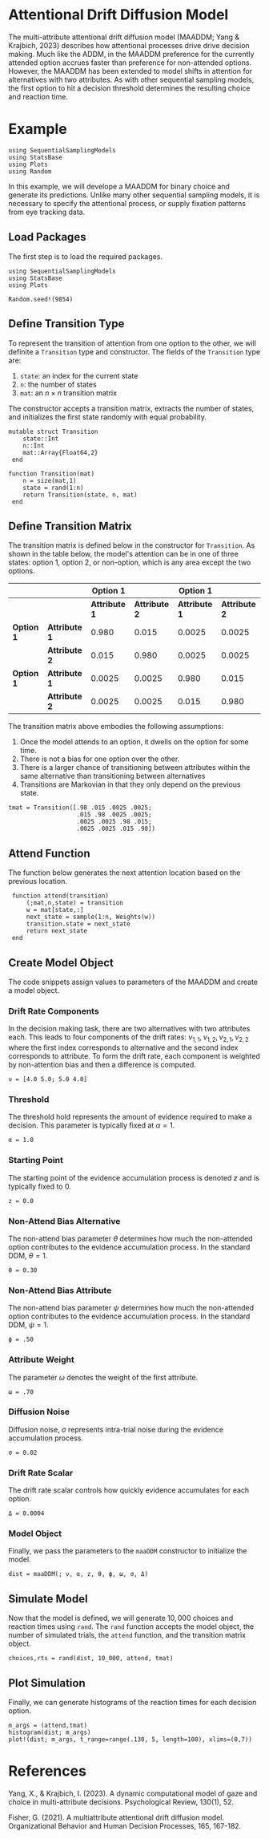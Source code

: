  # Attentional Drift Diffusion Model 

The multi-attribute attentional drift diffusion model (MAADDM; Yang & Krajbich, 2023) describes how attentional processes drive drive decision making. Much like the ADDM, in the MAADDM preference for the currently attended option accrues faster than preference for non-attended options. However, the MAADDM has been extended to model shifts in attention for alternatives with two attributes. As with other sequential sampling models, the first option to hit a decision threshold determines the resulting choice and reaction time.

# Example

```@setup maaDDM
using SequentialSamplingModels
using StatsBase
using Plots 
using Random
```

In this example, we will develope a MAADDM for binary choice and generate its predictions. Unlike many other sequential sampling models, it is necessary to specify the attentional process, or supply fixation patterns from eye tracking data. 
## Load Packages
The first step is to load the required packages.

```@example maaDDM
using SequentialSamplingModels
using StatsBase
using Plots 

Random.seed!(9854)
```

## Define Transition Type 

To represent the transition of attention from one option to the other, we will definite a `Transition` type and constructor. The fields of the `Transition` type are:

1. `state`: an index for the current state
2. `n`: the number of states
3. `mat`: an $n\times n$ transition matrix

The constructor accepts a transition matrix, extracts the number of states, and initializes the first state randomly with equal probability.

```@example maaDDM
mutable struct Transition
    state::Int 
    n::Int
    mat::Array{Float64,2} 
 end

function Transition(mat)
    n = size(mat,1)
    state = rand(1:n)
    return Transition(state, n, mat)
 end
```


## Define Transition Matrix 

The transition matrix is defined below in the constructor for `Transition`. As shown in the table below, the model's attention can be in one of three states: option 1, option 2, or non-option, which is any area except the two options.

|          	|              	| Option 1     	|             	| Option 1     	|             	|
|----------	|--------------	|--------------	|-------------	|--------------	|-------------	|
|          	|              	| **Attribute 1**  	| **Attribute 2** 	| **Attribute 1**  	| **Attribute 2** 	|
| **Option 1** 	| **Attribute 1**  	| 0.980         |0.015          |    0.0025    	| 0.0025        |
|          	| **Attribute 2**  	|    0.015      | 0.980          |     0.0025    | 0.0025        |
| **Option 1** 	| **Attribute 1**  	|    0.0025    	| 0.0025        | 0.980          |    0.015      |
|          	| **Attribute 2**  	|    0.0025    	| 0.0025       	|0.015          | 0.980          |


The transition matrix above embodies the following assumptions:

1. Once the model attends to an option, it dwells on the option for some time.
2. There is not a bias for one option over the other.
3. There is a larger chance of transitioning between attributes within the same alternative than transitioning between alternatives
4. Transitions are Markovian in that they only depend on the previous state.

 ```@example maaDDM
 tmat = Transition([.98 .015 .0025 .0025;
                    .015 .98 .0025 .0025;
                    .0025 .0025 .98 .015;
                    .0025 .0025 .015 .98])

```

## Attend Function 

The function below generates the next attention location based on the previous location. 

```@example maaDDM
 function attend(transition)
     (;mat,n,state) = transition
     w = mat[state,:]
     next_state = sample(1:n, Weights(w))
     transition.state = next_state
     return next_state
 end
```
## Create Model Object
The code snippets assign values to parameters of the MAADDM and create a model object.


### Drift Rate Components
In the decision making task, there are two alternatives with two attributes each. This leads to four components of the drift rates: $\nu_{1,1}, \nu_{1,2},\nu_{2,1},\nu_{2,2}$ where the first index corresponds to alternative and the second index corresponds to attribute.  To form the drift rate, each component is weighted by non-attention bias and then a difference is computed.
```@example maaDDM
ν = [4.0 5.0; 5.0 4.0]
```

### Threshold
The threshold hold represents the amount of evidence required to make a decision. This parameter is typically fixed at $\alpha = 1$.
```@example maaDDM
α = 1.0
```

### Starting Point
The starting point of the evidence accumulation process is denoted $z$ and is typically fixed to $0$.
```@example maaDDM
z = 0.0
```

### Non-Attend Bias Alternative
The non-attend bias parameter $\theta$ determines how much the non-attended option contributes to the 
evidence accumulation process. In the standard DDM, $\theta=1$. 
```@example maaDDM
θ = 0.30
```

### Non-Attend Bias Attribute
The non-attend bias parameter $\psi$ determines how much the non-attended option contributes to the 
evidence accumulation process. In the standard DDM, $\psi=1$. 
```@example maaDDM
ϕ = .50
```

### Attribute Weight
The parameter $\omega$ denotes the weight of the first attribute.
```@example maaDDM
ω = .70
```

### Diffusion Noise
Diffusion noise, $\sigma$ represents intra-trial noise during the evidence accumulation process.
```@example maaDDM
σ = 0.02
```

### Drift Rate Scalar
The drift rate scalar controls how quickly evidence accumulates for each option. 
```@example maaDDM
Δ = 0.0004 
```
### Model Object
Finally, we pass the parameters to the `maaDDM` constructor to initialize the model.
 ```@example maaDDM
dist = maaDDM(; ν, α, z, θ, ϕ, ω, σ, Δ)
```
## Simulate Model

Now that the model is defined, we will generate $10,000$ choices and reaction times using `rand`. The `rand` function accepts the model object, the number of simulated trials, the `attend` function, and the transition matrix object. 

 ```@example maaDDM
 choices,rts = rand(dist, 10_000, attend, tmat)
```
## Plot Simulation
Finally, we can generate histograms of the reaction times for each decision option. 
 ```@example maaDDM
m_args = (attend,tmat)
histogram(dist; m_args)
plot!(dist; m_args, t_range=range(.130, 5, length=100), xlims=(0,7))
```
# References

Yang, X., & Krajbich, I. (2023). A dynamic computational model of gaze and choice in multi-attribute decisions. Psychological Review, 130(1), 52.

Fisher, G. (2021). A multiattribute attentional drift diffusion model. Organizational Behavior and Human Decision Processes, 165, 167-182.